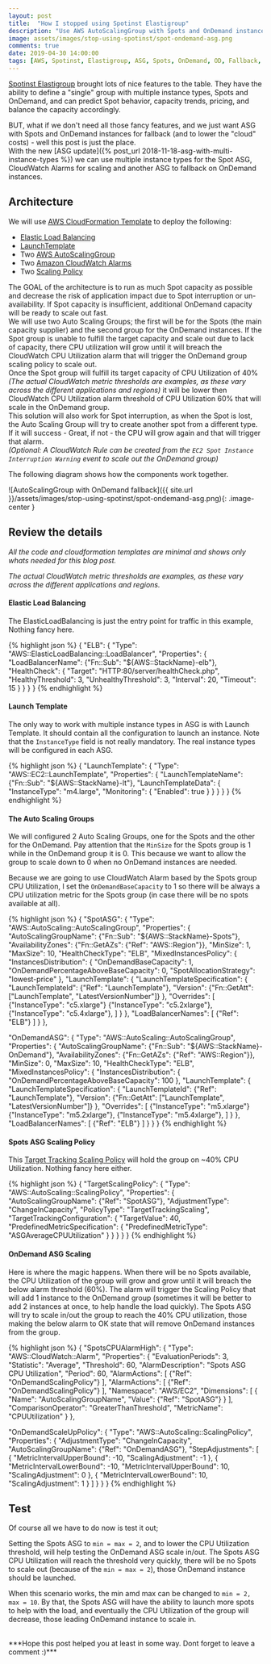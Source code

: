 ```yaml
---
layout: post
title:  "How I stopped using Spotinst Elastigroup"
description: "Use AWS AutoScalingGroup with Spots and OnDemand instances for fallback"
image: assets/images/stop-using-spotinst/spot-ondemand-asg.png
comments: true
date: 2019-04-30 14:00:00
tags: [AWS, Spotinst, Elastigroup, ASG, Spots, OnDemand, OD, Fallback, CloudFormation]
---
```


[Spotinst Elastigroup][spotinst-elastigroup] brought lots of nice features to the table. They have the ability to define a "single" group with multiple instance types, Spots and OnDemand, and can predict Spot behavior, capacity trends, pricing, and balance the capacity accordingly.

BUT, what if we don't need all those fancy features, and we just want ASG with Spots and OnDemand instances for fallback (and to lower the "cloud" costs) - well this post is just the place.  
With the new [ASG update]({% post_url 2018-11-18-asg-with-multi-instance-types %}) we can use multiple instance types for the Spot ASG,
CloudWatch Alarms for scaling and another ASG to fallback on OnDemand instances.


## Architecture

We will use [AWS CloudFormation Template][aws-cloudformation-template] to deploy the following:
* [Elastic Load Balancing][aws-elb]
* [LaunchTemplate][aws-launch-template]
* Two [AWS AutoScalingGroup][aws-asg]
* Two [Amazon CloudWatch Alarms][aws-cloudwatch-alarm]
* Two [Scaling Policy][aws-scaling-policy]

The GOAL of the architecture is to run as much Spot capacity as possible and decrease the risk of application impact due to Spot interruption or un-availability. 
If Spot capacity is insufficient, additional OnDemand capacity will be ready to scale out fast.  
We will use two Auto Scaling Groups; the first will be for the Spots (the main capacity supplier) and the second group for the OnDemand instances.
If the Spot group is unable to fulfill the target capacity and scale out due to lack of capacity, there CPU utilization will grow until it will breach the CloudWatch CPU Utilization alarm that will trigger the OnDemand group scaling policy to scale out.  
Once the Spot group will fulfill its target capacity of CPU Utilization of 40% _(The actual CloudWatch metric thresholds are examples, as these vary across the different applications and regions)_ it will be lower then CloudWatch CPU Utilization alarm threshold of CPU Utilization 60% that will scale in the OnDemand group.  
This solution will also work for Spot interruption, as when the Spot is lost, the Auto Scaling Group will try to create another spot from a different type. If it will success - Great, if not - the CPU will grow again and that will trigger that alarm.  
_(Optional: A CloudWatch Rule can be created from the `EC2 Spot Instance Interruption Warning` event to scale out the OnDemand group)_

The following diagram shows how the components work together.

![AutoScalingGroup with OnDemand fallback]({{ site.url }}/assets/images/stop-using-spotinst/spot-ondemand-asg.png){: .image-center }

## Review the details
_All the code and cloudformation templates are minimal and shows only whats needed for this blog post._

_The actual CloudWatch metric thresholds are examples, as these vary across the different applications and regions._


#### Elastic Load Balancing
The ElasticLoadBalancing is just the entry point for traffic in this example, Nothing fancy here.

{% highlight json %}
{
  "ELB": {
    "Type": "AWS::ElasticLoadBalancing::LoadBalancer",
    "Properties": {
      "LoadBalancerName": {"Fn::Sub": "${AWS::StackName}-elb"},
      "HealthCheck": {
        "Target": "HTTP:80/server/healthCheck.php",
        "HealthyThreshold": 3,
        "UnhealthyThreshold": 3,
        "Interval": 20,
        "Timeout": 15
      }
    }
  }
}
{% endhighlight %}

#### Launch Template
The only way to work with multiple instance types in ASG is with Launch Template. It should contain all the configuration to launch an instance.
Note that the `InstanceType` field is not really mandatory. The real instance types will be configured in each ASG.

{% highlight json %}
{
  "LaunchTemplate": {
    "Type": "AWS::EC2::LaunchTemplate",
    "Properties": {
      "LaunchTemplateName": {"Fn::Sub": "${AWS::StackName}-lt"},
      "LaunchTemplateData": {
        "InstanceType": "m4.large",
        "Monitoring": {
          "Enabled": true
        }
      }
    }
  }
}
{% endhighlight %}

#### The Auto Scaling Groups
We will configured 2 Auto Scaling Groups, one for the Spots and the other for the OnDemand.
Pay attention that the `MinSize` for the Spots group is 1 while in the OnDemand group it is 0. This because we want to allow the group to scale down to 0 when no OnDemand instances are needed.

Because we are going to use CloudWatch Alarm based by the Spots group CPU Utilization, I set the `OnDemandBaseCapacity` to 1 so there will be always a CPU utilization metric for the Spots group (in case there will be no spots available at all).

{% highlight json %}
{
  "SpotASG": {
    "Type": "AWS::AutoScaling::AutoScalingGroup",
    "Properties": {
      "AutoScalingGroupName": {"Fn::Sub": "${AWS::StackName}-Spots"},
      "AvailabilityZones": {"Fn::GetAZs": {"Ref": "AWS::Region"}},
      "MinSize": 1,
      "MaxSize": 10,
      "HealthCheckType": "ELB",
      "MixedInstancesPolicy": {
        "InstancesDistribution": {
          "OnDemandBaseCapacity": 1,
          "OnDemandPercentageAboveBaseCapacity": 0,
          "SpotAllocationStrategy": "lowest-price"
        },
        "LaunchTemplate": {
          "LaunchTemplateSpecification": {
            "LaunchTemplateId": {"Ref": "LaunchTemplate"},
            "Version": {"Fn::GetAtt": ["LaunchTemplate", "LatestVersionNumber"]}
          },
          "Overrides": [
            {"InstanceType": "c5.xlarge"}
            {"InstanceType": "c5.2xlarge"},
            {"InstanceType": "c5.4xlarge"},
          ]
        }
      },
      "LoadBalancerNames": [
        {"Ref": "ELB"}
      ]
    }
  },

  "OnDemandASG": {
    "Type": "AWS::AutoScaling::AutoScalingGroup",
    "Properties": {
      "AutoScalingGroupName": {"Fn::Sub": "${AWS::StackName}-OnDemand"},
      "AvailabilityZones": {"Fn::GetAZs": {"Ref": "AWS::Region"}},
      "MinSize": 0,
      "MaxSize": 10,
      "HealthCheckType": "ELB",
      "MixedInstancesPolicy": {
        "InstancesDistribution": {
          "OnDemandPercentageAboveBaseCapacity": 100
        },
        "LaunchTemplate": {
          "LaunchTemplateSpecification": {
          "LaunchTemplateId": {"Ref": "LaunchTemplate"},
          "Version": {"Fn::GetAtt": ["LaunchTemplate", "LatestVersionNumber"]}
          },
          "Overrides": [
            {"InstanceType": "m5.xlarge"}
            {"InstanceType": "m5.2xlarge"},
            {"InstanceType": "m5.4xlarge"},
          ]
        }
      },
      "LoadBalancerNames": [
        {"Ref": "ELB"}
      ]
    }
  }
}
{% endhighlight %}

#### Spots ASG Scaling Policy
This [Target Tracking Scaling Policy](https://docs.aws.amazon.com/autoscaling/ec2/userguide/as-scaling-target-tracking.html) will hold the group on ~40% CPU Utilization.
Nothing fancy here either.

{% highlight json %}
{
  "TargetScalingPolicy": {
    "Type": "AWS::AutoScaling::ScalingPolicy",
    "Properties": {
      "AutoScalingGroupName": {"Ref": "SpotASG"},
      "AdjustmentType": "ChangeInCapacity",
      "PolicyType": "TargetTrackingScaling",
      "TargetTrackingConfiguration": {
        "TargetValue": 40,
        "PredefinedMetricSpecification": {
          "PredefinedMetricType": "ASGAverageCPUUtilization"
        }
      }
    }
  }
}
{% endhighlight %}

#### OnDemand ASG Scaling
Here is where the magic happens. When there will be no Spots available, the CPU Utilization of the group will grow and grow until it will breach the below alarm threshold (60%).
The alarm will trigger the Scaling Policy that will add 1 instance to the OnDemand group (sometimes it will be better to add 2 instances at once, to help handle the load quickly). The Spots ASG will try to scale in/out the group to reach the 40% CPU utilization, those making the below alarm to OK state that will remove OnDemand instances from the group.

{% highlight json %}
{
  "SpotsCPUAlarmHigh": {
    "Type": "AWS::CloudWatch::Alarm",
    "Properties": {
      "EvaluationPeriods": 3,
      "Statistic": "Average",
      "Threshold": 60,
      "AlarmDescription": "Spots ASG CPU Utilization",
      "Period": 60,
      "AlarmActions": [
        {"Ref": "OnDemandScalingPolicy"}
      ],
      "AlarmActions": [
        {"Ref": "OnDemandScalingPolicy"}
      ],
      "Namespace": "AWS/EC2",
      "Dimensions": [
        {
          "Name": "AutoScalingGroupName",
          "Value": {"Ref": "SpotASG"}
        }
      ],
      "ComparisonOperator": "GreaterThanThreshold",
      "MetricName": "CPUUtilization"
    }
  },

  "OnDemandScaleUpPolicy": {
    "Type": "AWS::AutoScaling::ScalingPolicy",
    "Properties": {
      "AdjustmentType": "ChangeInCapacity",
      "AutoScalingGroupName": {"Ref": "OnDemandASG"},
      "StepAdjustments": [
        {
          "MetricIntervalUpperBound": -10,
          "ScalingAdjustment": -1
        },
        {
          "MetricIntervalLowerBound": -10,
          "MetricIntervalUpperBound": 10,
          "ScalingAdjustment": 0
        },
        {
          "MetricIntervalLowerBound": 10,
          "ScalingAdjustment": 1
        }
      ]
    }
  }
}
{% endhighlight %}

## Test
Of course all we have to do now is test it out;

Setting the Spots ASG to `min = max = 2`, and to lower the CPU Utilization threshold, will help testing the OnDemand ASG scale in/out.
The Spots ASG CPU Utilization will reach the threshold very quickly, there will be no Spots to scale out (because of the `min = max = 2`), those OnDemand instance should be launched.

When this scenario works, the min amd max can be changed to `min = 2, max = 10`. By that, the Spots ASG will have the ability to launch more spots to help with the load, and eventually the CPU Utilization of the group will decrease, those leading OnDemand instance to scale in. 

<br>
***Hope this post helped you at least in some way.  
Dont forget to leave a comment :)***

[aws-cloudformation-template]: https://aws.amazon.com/cloudformation/aws-cloudformation-templates
[spotinst-elastigroup]: https://spotinst.com/products/elastigroup
[aws-asg]: https://docs.aws.amazon.com/autoscaling/ec2/userguide/AutoScalingGroup.html
[aws-cloudwatch-alarm]: https://docs.aws.amazon.com/AmazonCloudWatch/latest/monitoring/AlarmThatSendsEmail.html
[aws-elb]: https://aws.amazon.com/elasticloadbalancing
[aws-launch-template]: https://docs.aws.amazon.com/AWSEC2/latest/UserGuide/ec2-launch-templates.html
[aws-scaling-policy]: https://docs.aws.amazon.com/autoscaling/ec2/userguide/as-scale-based-on-demand.html